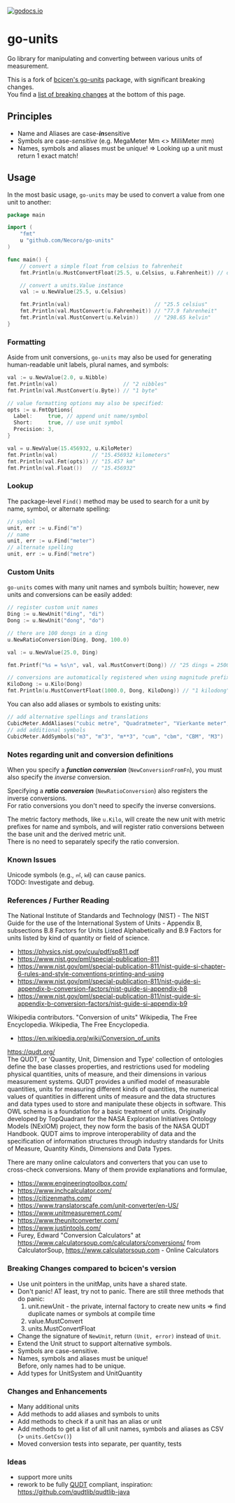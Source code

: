 [![godocs.io](https://godocs.io/github.com/bcicen/go-units?status.svg)](https://godocs.io/github.com/bcicen/go-units)

# go-units

Go library for manipulating and converting between various units of measurement.

This is a fork of [bcicen's go-units](https://github.com/bcicen/go-units) package, with significant breaking changes.  
You find a [list of breaking changes](#breaking-changes-compared-to-bcicens-version) at the bottom of this page.


## Principles
- Name and Aliases are case-***in***sensitive  
- Symbols are case-*sensitive* (e.g. MegaMeter Mm <> MilliMeter mm)
- Names, symbols and aliases must be unique! => Looking up a unit must return 1 exact match!


## Usage

In the most basic usage, `go-units` may be used to convert a value from one unit to another:

```go
package main

import (
	"fmt"
	u "github.com/Necoro/go-units"
)

func main() {
	// convert a simple float from celsius to fahrenheit
	fmt.Println(u.MustConvertFloat(25.5, u.Celsius, u.Fahrenheit)) // outputs "77.9 fahrenheit"

	// convert a units.Value instance
	val := u.NewValue(25.5, u.Celsius)

	fmt.Println(val)                           // "25.5 celsius"
	fmt.Println(val.MustConvert(u.Fahrenheit)) // "77.9 fahrenheit"
	fmt.Println(val.MustConvert(u.Kelvin))     // "298.65 kelvin"
}
```


### Formatting

Aside from unit conversions, `go-units` may also be used for generating human-readable unit labels, plural names, and symbols:

```go
val := u.NewValue(2.0, u.Nibble)
fmt.Println(val)                     // "2 nibbles"
fmt.Println(val.MustConvert(u.Byte)) // "1 byte"

// value formatting options may also be specified:
opts := u.FmtOptions{
  Label:     true, // append unit name/symbol
  Short:     true, // use unit symbol
  Precision: 3,
}

val = u.NewValue(15.456932, u.KiloMeter)
fmt.Println(val)           // "15.456932 kilometers"
fmt.Println(val.Fmt(opts)) // "15.457 km"
fmt.Println(val.Float())   // "15.456932"
```


### Lookup

The package-level `Find()` method may be used to search for a unit by name, symbol, or alternate spelling:
```go
// symbol
unit, err := u.Find("m")
// name
unit, err := u.Find("meter")
// alternate spelling
unit, err := u.Find("metre")
```


### Custom Units

`go-units` comes with many unit names and symbols builtin; however, new units and conversions can be easily added:

```go
// register custom unit names
Ding := u.NewUnit("ding", "di")
Dong := u.NewUnit("dong", "do")

// there are 100 dongs in a ding
u.NewRatioConversion(Ding, Dong, 100.0)

val := u.NewValue(25.0, Ding)

fmt.Printf("%s = %s\n", val, val.MustConvert(Dong)) // "25 dings = 2500 dongs"

// conversions are automatically registered when using magnitude prefix helper methods
KiloDong := u.Kilo(Dong)
fmt.Println(u.MustConvertFloat(1000.0, Dong, KiloDong)) // "1 kilodong"
```

You can also add aliases or symbols to existing units:
```go
// add alternative spellings and translations
CubicMeter.AddAliases("cubic metre", "Quadratmeter", "Vierkante meter", "Metr kwadratowy", "Mètre carré")
// add additional symbols
CubicMeter.AddSymbols("m3", "m^3", "m**3", "cum", "cbm", "CBM", "M3")
```

### Notes regarding unit and conversion definitions 
When you specify a ***function conversion*** (`NewConversionFromFn`), you must also specify the *inverse* conversion.

Specifying a ***ratio conversion*** (`NewRatioConversion`) also registers the inverse conversions.  
For ratio conversions you don't need to specify the inverse conversions.

The metric factory methods, like `u.Kilo`, will create the new unit with metric prefixes for name and symbols, and will register ratio conversions between the base unit and the derived metric unit.  
There is no need to separately specify the ratio conversion.


### Known Issues
Unicode symbols (e.g., `㎡`, `㎢`) can cause panics.  
TODO: Investigate and debug.


### References / Further Reading
The National Institute of Standards and Technology (NIST) - The NIST Guide for the use of the International System of Units - Appendix B, subsections B.8 Factors for Units Listed Alphabetically and B.9 Factors for units listed by kind of quantity or field of science.
- https://physics.nist.gov/cuu/pdf/sp811.pdf
- https://www.nist.gov/pml/special-publication-811
- https://www.nist.gov/pml/special-publication-811/nist-guide-si-chapter-6-rules-and-style-conventions-printing-and-using
- https://www.nist.gov/pml/special-publication-811/nist-guide-si-appendix-b-conversion-factors/nist-guide-si-appendix-b8
- https://www.nist.gov/pml/special-publication-811/nist-guide-si-appendix-b-conversion-factors/nist-guide-si-appendix-b9

Wikipedia contributors. "Conversion of units" Wikipedia, The Free Encyclopedia. Wikipedia, The Free Encyclopedia.
- https://en.wikipedia.org/wiki/Conversion_of_units

https://qudt.org/  
The QUDT, or 'Quantity, Unit, Dimension and Type' collection of ontologies define the base classes properties, and restrictions used for modeling physical quantities, units of measure, and their dimensions in various measurement systems. QUDT provides a unified model of measurable quantities, units for measuring different kinds of quantities, the numerical values of quantities in different units of measure and the data structures and data types used to store and manipulate these objects in software. This OWL schema is a foundation for a basic treatment of units. Originally developed by TopQuadrant for the NASA Exploration Initiatives Ontology Models (NExIOM) project, they now form the basis of the NASA QUDT Handbook. QUDT aims to improve interoperability of data and the specification of information structures through industry standards for Units of Measure, Quantity Kinds, Dimensions and Data Types.

There are many online calculators and converters that you can use to cross-check conversions.
Many of them provide explanations and formulae,
- https://www.engineeringtoolbox.com/
- https://www.inchcalculator.com/
- https://citizenmaths.com/
- https://www.translatorscafe.com/unit-converter/en-US/
- https://www.unitmeasurement.com/
- https://www.theunitconverter.com/
- https://www.justintools.com/
- Furey, Edward "Conversion Calculators" at https://www.calculatorsoup.com/calculators/conversions/ from CalculatorSoup, https://www.calculatorsoup.com - Online Calculators

### Breaking Changes compared to bcicen's version
- Use unit pointers in the unitMap, units have a shared state.
- Don't panic! AT least, try not to panic. There are still three methods that do panic:
  1) unit.newUnit - the private, internal factory to create new units => find duplicate names or symbols at compile time
  2) value.MustConvert
  3) units.MustConvertFloat
- Change the signature of `NewUnit`, return `(Unit, error)` instead of `Unit`.
- Extend the Unit struct to support alternative symbols.
- Symbols are case-sensitive.
- Names, symbols and aliases must be unique!  
  Before, only names had to be unique.
- Add types for UnitSystem and UnitQuantity

### Changes and Enhancements
- Many additional units
- Add methods to add aliases and symbols to units
- Add methods to check if a unit has an alias or unit
- Add methods to get a list of all unit names, symbols and aliases as CSV (> `units.GetCsv()`)
- Moved conversion tests into separate, per quantity, tests

### Ideas
- support more units
- rework to be fully [QUDT](https://qudt.org/) compliant, inspiration: https://github.com/qudtlib/qudtlib-java
